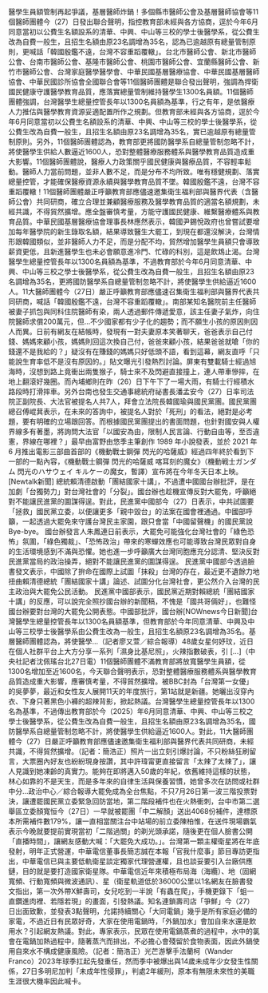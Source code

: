 醫學生員額管制再起爭議，基層醫師炸鍋！多個縣市醫師公會及基層醫師協會等11個醫師團體今（27）日發出聯合聲明，指控教育部未經與各方協商，逕於今年6月同意當初以公費生名額設系的清華、中興、中山等三校的學士後醫學系，從公費生改為自費一般生，且招生名額由原23名調增為35名，認為已逾越原有總量管制原則，更喊話「韓國殷鑑不遠，台灣不容重蹈覆轍」。台北市醫師公會、新北市醫師公會、台南市醫師公會、基隆市醫師公會、桃園市醫師公會、宜蘭縣醫師公會、新竹市醫師公會、台灣家庭醫學醫學會、中華民國基層醫療協會、中華民國基層醫師協會、中華民國診所協會全國聯合會等11個醫師團體是聯合發出聲明，強調為捍衛國民健康守護醫學教育品質，應落實總量管制維持醫學生1300名員額。11個醫師團體強調，台灣醫學生總量控管長年以1300名員額為基準，行之有年，是依醫療人力推估與醫學教育資源妥適配置所作之規劃。但教育部未經與各方協商，逕於今年6月同意當初以公費生名額設系的清華、中興、中山等三校的學士後醫學系，從公費生改為自費一般生，且招生名額由原23名調增為35名，實已逾越原有總量管制原則。另外，11個醫師團體認為，教育部更將國防醫學系自總量管制忽略不計，將使醫學生供給人數逼近1600人，恐對整體醫療服務體系與醫學教育品質造成重大影響。11個醫師團體說，醫療人力政策關乎國民健康與醫療品質，不容輕率鬆動。醫師人力當前問題，並非人數不足，而是分布不均所致。唯有穩健規劃、落實總量控管，才能確保醫療資源永續與醫學教育品質不墜。韓國殷鑑不遠，台灣不容重蹈覆轍！11個醫師團體嚴正呼籲教育部應儘速邀集衛生福利部與醫界代表（含醫師公會）共同研商，確立合理並兼顧醫療服務及醫學教育品質的適當名額規劃，未經共識，不得貿然擴增。應全盤審慎考量，方能守護國民健康、維繫醫療體系與教育品質。中華民國基層醫療協會理事長林應然表示，韓國尹錫悅政府也曾嘗試要增加每年醫學院的新生錄取名額，結果導致醫生大罷工，到現在都還沒解決，台灣情形跟韓國類似，並非醫師人力不足，而是分配不均，貿然增加醫學生員額只會導致薪資更低，且新進醫學生也未必會願意進冷門、忙碌的科別，這是飲鴆止渴。台灣醫學生總量控管長年以1300名員額為基準，不過教育部於今年6月同意清華、中興、中山等三校之學士後醫學系，從公費生改為自費一般生，且招生名額由原23名調增為35名，更將國防醫學系自總量管制忽略不計，將使醫學生供給逼近1600人。11大醫師團體今（27日）嚴正呼籲教育部應儘速召集衛生福利部與醫界代表共同研商，喊話「韓國殷鑑不遠，台灣不容重蹈覆轍」。南部某知名醫院前主任醫師被妻子抓包與同科住院醫師有染，兩人透過郵件傳遞愛意，該主任妻子氣炸，向住院醫師求償200萬元，但...不少國家都有少子化的趨勢；而不願生小孩的原因則因人而異。日前有網友在結帳時，發現有一對夫妻原本笑著聊天，爸爸表示自己付錢、媽媽來顧小孩，媽媽則回這次換自己付，爸爸來顧小孩，結果爸爸就嗆「你的錢還不是我給的？」疑沒有在賺錢的媽媽只好低頭不語，看到這幕，網友直呼「只能說生育率低不是沒有原因的。」貼文曝光引發熱烈討論。屏東有雙載騎士經過旭海時，沒想到路上竟衝出兩隻猴子，騎士來不及閃避直接撞上，連人帶車慘摔，在地上翻滾好幾圈。而內埔鄉則在昨（26）日下午下了一場大雨，有騎士行經積水路段時打滑摔車。另外台南也發生交通事總統府祕書長潘孟安今（27）日率司法院正副院長、大法官被提名人共7人，拜會立法院長韓國瑜與國民黨團。國民黨團總召傅崐萁表示，在未來的答詢中，被提名人對於「死刑」的看法，絕對是必考題，要有明確的立場跟回答。而根據國民黨團提出的書面問題，也針對國安與人權界線多有著墨，將詢問大法官「以國安為由，限制人民言論、行動自由等，至否違憲，界線在哪裡？」最早由富野由悠季主筆創作 1989 年小說發表，並於 2021 年 6 月推出電影三部曲首部的《機動戰士鋼彈 閃光的哈薩威》經過四年終於看到下一部的一點內容，《機動戰士鋼彈 閃光的哈薩威 喀耳刻的魔女》（機動戦士ガンダム 閃光のハサウェイ キルケーの魔女，暫譯）宣布將在今年冬天日本上映。[Newtalk新聞] 總統賴清德啟動「團結國家十講」，不過遭中國國台辦批評，是在加劇「台獨勢力」對台灣社會的「分裂」。國台辦也趁機宣傳反對大罷免，呼籲絕對不能讓民進黨的圖謀得逞。對此，民進黨中國部今（27）日表示，中共試圖要「拯救」國民黨立委，以便讓更多「親中毀台」的法案在國會裡通過。中國部呼籲，一起透過大罷免來守護台灣民主家園，跟只會當「中國留聲機」的國民黨說Bye-bye。 國台辦發言人朱鳳連日前表示，大罷免可能強化台灣社會的「綠色恐怖」氛圍，「綠色獨裁」、「恐怖政治」帶來的寒蟬效應也可能導致台灣民眾對自身的生活環境感到不滿與恐懼。她也進一步呼籲廣大台灣同胞應充分認清、堅決反對民進黨當局的政治操弄，絕對不能讓民進黨的圖謀得逞。 民進黨中國部今透過臉書發文表示，中國除了拚命在國際上試圖「抹殺」台灣的存在，最近更不遺餘力地扭曲賴清德總統「團結國家十講」論述、試圖分化台灣社會，更公然介入台灣的民主政治與大罷免公民活動。 民進黨中國部表示，國民黨近期對賴總統「團結國家十講」的反應，可以說完全照抄國台辦的新聞稿，不愧是「國共哥倆好」，也難怪國台辦要對台灣的大罷免公開表態。中國部批評，國台辦[NOWnews今日新聞]台灣醫學生總量控管長年以1300名員額基準，但教育部於今年同意清華、中興及中山等三校學士後醫學系由公費生改為一般生，且招生名額原23名調增為35名。基層醫師團體認為，將使醫學...（記者廖又萱／綜合報導）48歲女星何妤玟，近日在個人社群平台上大方分享一系列「濕身比基尼照」，火辣指數破表，引 […]（中央社記者沈佩瑤台北27日電）11個醫師團體不滿教育部將放寬醫學生員額，從1300名增加至近1600名，今天聯合聲明表示，恐對整體醫療服務體系與醫學教育品質造成重大影響，應審慎考量，不得貿然擴增。被BBC封為「台灣第一女優」的吳夢夢，最近和女性友人展開11天的年度旅行，第1站就是新疆。她曬出沒穿內衣、下身只著黑色小褲的超辣背影，掀起熱議。台灣醫學生總量控管長年以1300名為基準，不過傳出教育部於今（2025）年6月同意清華、中興、中山等三校之學士後醫學系，從公費生改為自費一般生，且招生名額由原23名調增為35名，國防醫學系自總量管制忽略不計，將使醫學生供給逼近1600人。對此，11大醫師團體今（27）日嚴正呼籲教育部應儘速邀集衛生福利部與醫界代表共同研商，未經共識，不得貿然擴增。（記者：簡浩正）照片一出立刻引爆討論，不只粉絲狂刷留言，大票圈內好友也紛紛現身按讚，其中許瑋甯更直接留言「太辣了太辣了」，讓人見識到她凍齡的真實力。能夠在即將邁入50歲的年紀，依舊維持這樣的狀態，林心如靠的不是天生，而是多年來的自律生活與保養習慣，她曾多次在訪問或社群中分...政治中心／綜合報導大罷免成為全台焦點，不只7月26日第一波三階投票對決，讓遭罷國民黨立委緊急回防當地，第二階段補件也在火熱衝刺，台中市第二選舉區立委顏寬恒今（27日）一早就被罷團「中二解顏」送出4068份補件，達標原本所需補件數179%，讓一直相當關注台中站場的前立委陳柏惟，在送件現場霸氣表示今晚就要提前實現當初「二階過關」的剃光頭承諾，隨後更在個人臉書公開「直播時間」，讓網友感動大喊：「大罷免大成功。」。台灣第一顆主權衛星將在年底發射，明年正式營運，中華電信董事長簡志誠在本報「官我什麼事」節目專訪更指出，中華電信已與主要低軌衛星談定獨家代理營運權，且也談妥要引入台廠供應鏈，目的就是要打造國家衛星隊。中華電信近年來積極布局海（海纜）、地（固網寬頻、行動寬頻與微波通訊）、星（衛星軌道低於36000公里以1名網友在臉書發文指出，第一次外帶X鮮壽司，女兒吃到一半說「有蟲在爬」，手機更錄下「蛆一直鑽進肉裡、若隱若現」的畫面，引發熱議。知名連鎖壽司店「爭鮮」今（27）日出面致歉，並發表3點聲明，允諾持續關心「大同電鍋」幾乎是所有家庭必備的家電，不過近日有民眾好奇，大家在使用電鍋時，「外鍋加水」會加自來水還是飲用水？引起網友熱議。對此，專家表示，民眾在使用電鍋蒸煮的過程中，水中的氯會在電鍋加熱過程中，隨著蒸汽而排出，不必擔心會殘留於食物表面，因此外鍋使用自來水不構成健康風險。（記者：簡浩正）光芒游擊手法蘭柯（Wander Franco）2023年球季扛起先發重任，然而季中被爆出與14歲未成年少女發生性關係，27日多明尼加判「未成年性侵罪」，判處2年緩刑，原本有無限未來性的美職生涯很大機率因此喊卡。